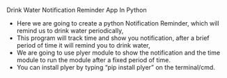 Drink Water Notification Reminder App In Python

- Here we are going to create a python Notification Reminder, which will remind us to drink water periodically,
- This program will track time and show you notification, after a brief period of time it will remind you to drink water,
- We are going to use plyer module to show the notification and the time module to run the module after a fixed period of time. 
- You can install plyer by typing “pip install plyer” on the terminal/cmd.
